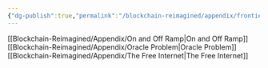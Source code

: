```yaml
---
{"dg-publish":true,"permalink":"/blockchain-reimagined/appendix/frontier-issues/","hide":true,"created":"2024-10-26T18:29:09.513+07:00","updated":"2024-10-26T20:15:55.785+07:00"}
---
```


[[Blockchain-Reimagined/Appendix/On and Off Ramp\|On and Off Ramp]]
[[Blockchain-Reimagined/Appendix/Oracle Problem\|Oracle Problem]]
[[Blockchain-Reimagined/Appendix/The Free Internet\|The Free Internet]]
